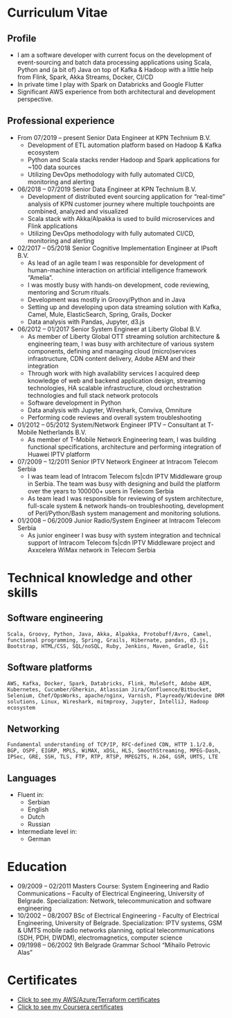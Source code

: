 # Curriculum Vitae

## Profile
- I am a software developer with current focus on the development of event-sourcing and batch data processing applications using Scala, Python and (a bit of) Java on top of Kafka & Hadoop with a little help from Flink, Spark, Akka Streams, Docker, CI/CD
- In private time I play with Spark on Databricks and Google Flutter
- Significant AWS experience from both architectural and development perspective.

## Professional experience
* From 07/2019 – present Senior Data Engineer at KPN Technium B.V.
    * Development of ETL automation platform based on Hadoop & Kafka ecosystem
    * Python and Scala stacks render Hadoop and Spark applications for ~100 data sources
    * Utilizing DevOps methodology with fully automated CI/CD, monitoring and alerting
* 06/2018 – 07/2019 Senior Data Engineer at KPN Technium B.V.
    * Development of distributed event sourcing application for “real-time” analysis of KPN customer journey where multiple touchpoints are combined, analyzed and visualized
    * Scala stack with Akka/Alpakka is used to build microservices and Flink applications
    * Utilizing DevOps methodology with fully automated CI/CD, monitoring and alerting
* 02/2017 – 05/2018 Senior Cognitive Implementation Engineer at IPsoft B.V.
    * As lead of an agile team I was responsible for development of human-machine interaction on artificial intelligence framework “Amelia”.
    * I was mostly busy with hands-on development, code reviewing, mentoring and Scrum rituals.
    * Development was mostly in Groovy/Python and in Java
    * Setting up and developing upon data streaming solution with Kafka, Camel, Mule, ElasticSearch, Spring, Grails, Docker
    * Data analysis with Pandas, Jupyter, d3.js
* 06/2012 – 01/2017 Senior System Engineer at Liberty Global B.V.
    * As member of Liberty Global OTT streaming solution architecture & engineering team, I was busy with architecture of various system components, defining and managing cloud (micro)services infrastructure, CDN content delivery, Adobe AEM and their integration
    * Through work with high availability services I acquired deep knowledge of web and backend application design, streaming technologies, HA scalable infrastructure, cloud orchestration technologies and full stack network protocols
    * Software development in Python
    * Data analysis with Jupyter, Wireshark, Conviva, Omniture
    * Performing code reviews and overall system troubleshooting
* 01/2012 – 05/2012 System/Network Engineer IPTV – Consultant at T-Mobile Netherlands B.V.
    * As member of T-Mobile Network Engineering team, I was building functional specifications, architecture and performing integration of Huawei IPTV platform
* 07/2009 – 12/2011 Senior IPTV Network Engineer at Intracom Telecom Serbia
    * I was team lead of Intracom Telecom fs|cdn IPTV Middleware group in Serbia. The team was busy with designing and build the platform over the years to 100000+ users in Telecom Serbia
    * As team lead I was responsible for reviewing of system architecture, full-scale system & network hands-on troubleshooting, development of Perl/Python/Bash system management and monitoring solutions.
* 01/2008 – 06/2009 Junior Radio/System Engineer at Intracom Telecom Serbia
    * As junior engineer I was busy with system integration and technical support of Intracom Telecom fs|cdn IPTV Middleware project and Axxcelera WiMax network in Telecom Serbia
 
# Technical knowledge and other skills
## Software engineering 
    Scala, Groovy, Python, Java, Akka, Alpakka, Protobuff/Avro, Camel, functional programming, Spring, Grails, Hibernate, pandas, d3.js, Bootstrap, HTML/CSS, SQL/noSQL, Ruby, Jenkins, Maven, Gradle, Git
## Software platforms 
    AWS, Kafka, Docker, Spark, Databricks, Flink, MuleSoft, Adobe AEM, Kubernetes, Cucumber/Gherkin, Atlassian Jira/Confluence/Bitbucket, Selenium, Chef/OpsWorks, apache/nginx, Varnish, Playready/Widevine DRM solutions, Linux, Wireshark, mitmproxy, Jupyter, IntelliJ, Hadoop ecosystem
## Networking
    Fundamental understanding of TCP/IP, RFC-defined CDN, HTTP 1.1/2.0, BGP, OSPF, EIGRP, MPLS, WiMAX, xDSL, HLS, SmoothStreaming, MPEG-Dash, IPSec, GRE, SSH, TLS, FTP, RTP, RTSP, MPEG2TS, H.264, GSM, UMTS, LTE
## Languages 
* Fluent in:
    * Serbian
    * English
    * Dutch
    * Russian
* Intermediate level in:
    * German
 
# Education
* 09/2009 – 02/2011 Masters Course: System Engineering and Radio Communications – Faculty of Electrical Engineering, University of Belgrade. Specialization: Network, telecommunication and software engineering
* 10/2002 – 08/2007 BSc of Electrical Engineering - Faculty of Electrical Engineering, University of Belgrade. Specialization: IPTV systems, GSM & UMTS mobile radio networks planning, optical telecommunications (SDH, PDH, DWDM), electromagnetics, computer science
* 09/1998 – 06/2002 9th Belgrade Grammar School “Mihailo Petrovic Alas”
 
# Certificates
* [Click to see my AWS/Azure/Terraform certificates](https://www.youracclaim.com/users/dejan-petkovic)
* [Click to see my Coursera certificates](https://coursera.org/share/32a42acb44082359b7c10bfea2f765ee)
